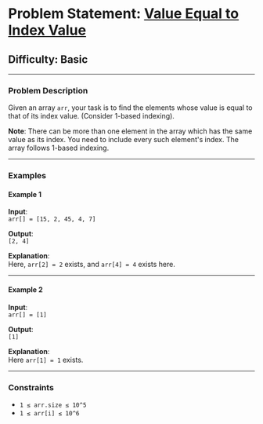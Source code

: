 # Problem Statement: [Value Equal to Index Value](https://www.geeksforgeeks.org/problems/value-equal-to-index-value1330/1)

## Difficulty: Basic  

---

### **Problem Description**  

Given an array `arr`, your task is to find the elements whose value is equal to that of its index value. (Consider 1-based indexing).

**Note**: There can be more than one element in the array which has the same value as its index. You need to include every such element's index. The array follows 1-based indexing.

---

### **Examples**  

#### **Example 1**  

**Input**:  
`arr[] = [15, 2, 45, 4, 7]`  

**Output**:  
`[2, 4]`  

**Explanation**:  
Here, `arr[2] = 2` exists, and `arr[4] = 4` exists here.

---

#### **Example 2**  

**Input**:  
`arr[] = [1]`  

**Output**:  
`[1]`  

**Explanation**:  
Here `arr[1] = 1` exists.

---

### **Constraints**  

- `1 ≤ arr.size ≤ 10^5`  
- `1 ≤ arr[i] ≤ 10^6`  
